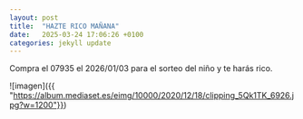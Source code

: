 ```yaml
---
layout: post
title:  "HAZTE RICO MAÑANA"
date:   2025-03-24 17:06:26 +0100
categories: jekyll update
---
```


Compra el 07935 el 2026/01/03 para el sorteo del niño y te harás rico.



![imagen]({{ "https://album.mediaset.es/eimg/10000/2020/12/18/clipping_5Qk1TK_6926.jpg?w=1200"}})
